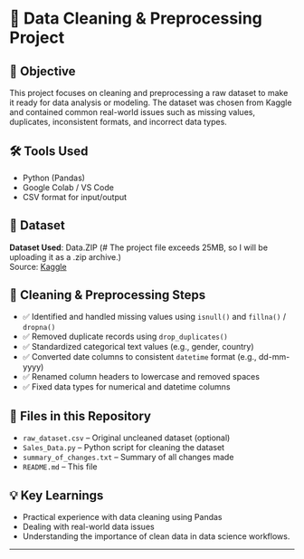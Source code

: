 # 🧹 Data Cleaning & Preprocessing Project

## 📌 Objective
This project focuses on cleaning and preprocessing a raw dataset to make it ready for data analysis or modeling. The dataset was chosen from Kaggle and contained common real-world issues such as missing values, duplicates, inconsistent formats, and incorrect data types.

## 🛠 Tools Used
- Python (Pandas)
- Google Colab / VS Code
- CSV format for input/output

## 🧪 Dataset
**Dataset Used**: Data.ZIP (# The project file exceeds 25MB, so I will be uploading it as a .zip archive.)  
Source: [Kaggle](https://www.kaggle.com/)  

## 🧼 Cleaning & Preprocessing Steps
- ✅ Identified and handled missing values using `isnull()` and `fillna()` / `dropna()`
- ✅ Removed duplicate records using `drop_duplicates()`
- ✅ Standardized categorical text values (e.g., gender, country)
- ✅ Converted date columns to consistent `datetime` format (e.g., dd-mm-yyyy)
- ✅ Renamed column headers to lowercase and removed spaces
- ✅ Fixed data types for numerical and datetime columns

## 📂 Files in this Repository
- `raw_dataset.csv` – Original uncleaned dataset (optional)
- `Sales_Data.py` – Python script for cleaning the dataset
- `summary_of_changes.txt` – Summary of all changes made
- `README.md` – This file

## 💡 Key Learnings
- Practical experience with data cleaning using Pandas
- Dealing with real-world data issues
- Understanding the importance of clean data in data science workflows.
---

